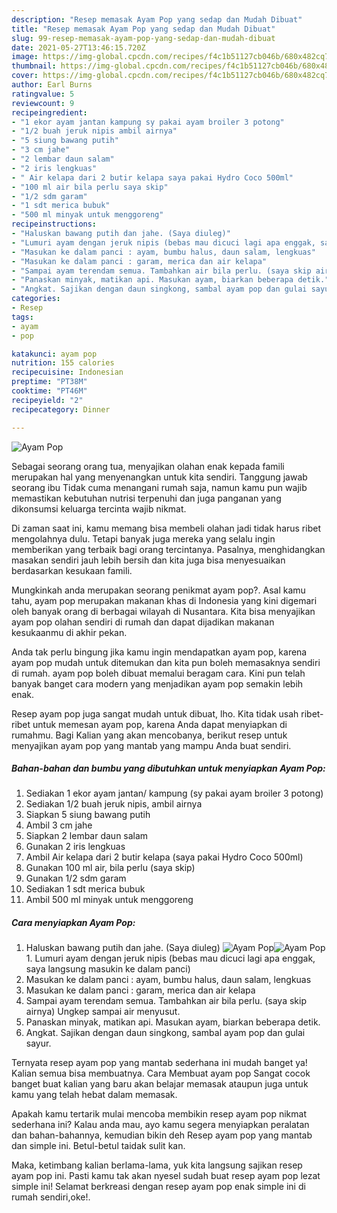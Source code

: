```yaml
---
description: "Resep memasak Ayam Pop yang sedap dan Mudah Dibuat"
title: "Resep memasak Ayam Pop yang sedap dan Mudah Dibuat"
slug: 99-resep-memasak-ayam-pop-yang-sedap-dan-mudah-dibuat
date: 2021-05-27T13:46:15.720Z
image: https://img-global.cpcdn.com/recipes/f4c1b51127cb046b/680x482cq70/ayam-pop-foto-resep-utama.jpg
thumbnail: https://img-global.cpcdn.com/recipes/f4c1b51127cb046b/680x482cq70/ayam-pop-foto-resep-utama.jpg
cover: https://img-global.cpcdn.com/recipes/f4c1b51127cb046b/680x482cq70/ayam-pop-foto-resep-utama.jpg
author: Earl Burns
ratingvalue: 5
reviewcount: 9
recipeingredient:
- "1 ekor ayam jantan kampung sy pakai ayam broiler 3 potong"
- "1/2 buah jeruk nipis ambil airnya"
- "5 siung bawang putih"
- "3 cm jahe"
- "2 lembar daun salam"
- "2 iris lengkuas"
- " Air kelapa dari 2 butir kelapa saya pakai Hydro Coco 500ml"
- "100 ml air bila perlu saya skip"
- "1/2 sdm garam"
- "1 sdt merica bubuk"
- "500 ml minyak untuk menggoreng"
recipeinstructions:
- "Haluskan bawang putih dan jahe. (Saya diuleg)"
- "Lumuri ayam dengan jeruk nipis (bebas mau dicuci lagi apa enggak, saya langsung masukin ke dalam panci)"
- "Masukan ke dalam panci : ayam, bumbu halus, daun salam, lengkuas"
- "Masukan ke dalam panci : garam, merica dan air kelapa"
- "Sampai ayam terendam semua. Tambahkan air bila perlu. (saya skip airnya) Ungkep sampai air menyusut."
- "Panaskan minyak, matikan api. Masukan ayam, biarkan beberapa detik."
- "Angkat. Sajikan dengan daun singkong, sambal ayam pop dan gulai sayur."
categories:
- Resep
tags:
- ayam
- pop

katakunci: ayam pop 
nutrition: 155 calories
recipecuisine: Indonesian
preptime: "PT38M"
cooktime: "PT46M"
recipeyield: "2"
recipecategory: Dinner

---
```



![Ayam Pop](https://img-global.cpcdn.com/recipes/f4c1b51127cb046b/680x482cq70/ayam-pop-foto-resep-utama.jpg)

Sebagai seorang orang tua, menyajikan olahan enak kepada famili merupakan hal yang menyenangkan untuk kita sendiri. Tanggung jawab seorang ibu Tidak cuma menangani rumah saja, namun kamu pun wajib memastikan kebutuhan nutrisi terpenuhi dan juga panganan yang dikonsumsi keluarga tercinta wajib nikmat.

Di zaman  saat ini, kamu memang bisa membeli olahan jadi tidak harus ribet mengolahnya dulu. Tetapi banyak juga mereka yang selalu ingin memberikan yang terbaik bagi orang tercintanya. Pasalnya, menghidangkan masakan sendiri jauh lebih bersih dan kita juga bisa menyesuaikan berdasarkan kesukaan famili. 



Mungkinkah anda merupakan seorang penikmat ayam pop?. Asal kamu tahu, ayam pop merupakan makanan khas di Indonesia yang kini digemari oleh banyak orang di berbagai wilayah di Nusantara. Kita bisa menyajikan ayam pop olahan sendiri di rumah dan dapat dijadikan makanan kesukaanmu di akhir pekan.

Anda tak perlu bingung jika kamu ingin mendapatkan ayam pop, karena ayam pop mudah untuk ditemukan dan kita pun boleh memasaknya sendiri di rumah. ayam pop boleh dibuat memalui beragam cara. Kini pun telah banyak banget cara modern yang menjadikan ayam pop semakin lebih enak.

Resep ayam pop juga sangat mudah untuk dibuat, lho. Kita tidak usah ribet-ribet untuk memesan ayam pop, karena Anda dapat menyiapkan di rumahmu. Bagi Kalian yang akan mencobanya, berikut resep untuk menyajikan ayam pop yang mantab yang mampu Anda buat sendiri.

<!--inarticleads1-->

##### Bahan-bahan dan bumbu yang dibutuhkan untuk menyiapkan Ayam Pop:

1. Sediakan 1 ekor ayam jantan/ kampung (sy pakai ayam broiler 3 potong)
1. Sediakan 1/2 buah jeruk nipis, ambil airnya
1. Siapkan 5 siung bawang putih
1. Ambil 3 cm jahe
1. Siapkan 2 lembar daun salam
1. Gunakan 2 iris lengkuas
1. Ambil  Air kelapa dari 2 butir kelapa (saya pakai Hydro Coco 500ml)
1. Gunakan 100 ml air, bila perlu (saya skip)
1. Gunakan 1/2 sdm garam
1. Sediakan 1 sdt merica bubuk
1. Ambil 500 ml minyak untuk menggoreng




<!--inarticleads2-->

##### Cara menyiapkan Ayam Pop:

1. Haluskan bawang putih dan jahe. (Saya diuleg)
<img src="https://img-global.cpcdn.com/steps/5371c4609e79477e/160x128cq70/ayam-pop-langkah-memasak-1-foto.jpg" alt="Ayam Pop"><img src="https://img-global.cpcdn.com/steps/519848d9c63a3b1b/160x128cq70/ayam-pop-langkah-memasak-1-foto.jpg" alt="Ayam Pop">1. Lumuri ayam dengan jeruk nipis (bebas mau dicuci lagi apa enggak, saya langsung masukin ke dalam panci)
1. Masukan ke dalam panci : ayam, bumbu halus, daun salam, lengkuas
1. Masukan ke dalam panci : garam, merica dan air kelapa
1. Sampai ayam terendam semua. Tambahkan air bila perlu. (saya skip airnya) Ungkep sampai air menyusut.
1. Panaskan minyak, matikan api. Masukan ayam, biarkan beberapa detik.
1. Angkat. Sajikan dengan daun singkong, sambal ayam pop dan gulai sayur.




Ternyata resep ayam pop yang mantab sederhana ini mudah banget ya! Kalian semua bisa membuatnya. Cara Membuat ayam pop Sangat cocok banget buat kalian yang baru akan belajar memasak ataupun juga untuk kamu yang telah hebat dalam memasak.

Apakah kamu tertarik mulai mencoba membikin resep ayam pop nikmat sederhana ini? Kalau anda mau, ayo kamu segera menyiapkan peralatan dan bahan-bahannya, kemudian bikin deh Resep ayam pop yang mantab dan simple ini. Betul-betul taidak sulit kan. 

Maka, ketimbang kalian berlama-lama, yuk kita langsung sajikan resep ayam pop ini. Pasti kamu tak akan nyesel sudah buat resep ayam pop lezat simple ini! Selamat berkreasi dengan resep ayam pop enak simple ini di rumah sendiri,oke!.

